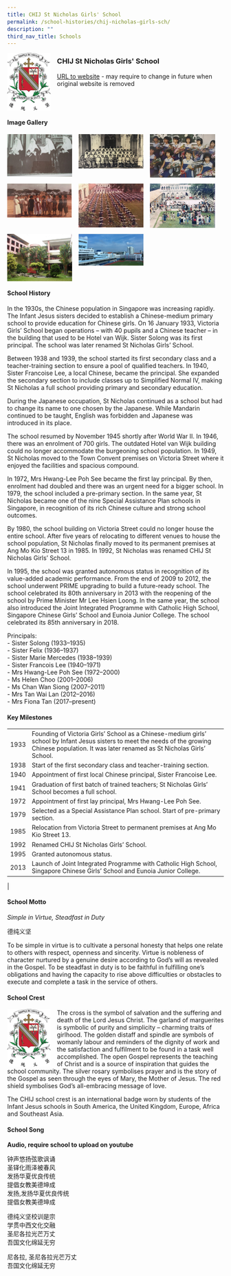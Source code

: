 ```yaml
---
title: CHIJ St Nicholas Girls' School
permalink: /school-histories/chij-nicholas-girls-sch/
description: ""
third_nav_title: Schools
---
```

<img src="/images/chijstnich1.jpg" style="width:20%;margin-right:15px;" align = "left">

### **CHIJ St Nicholas Girls' School**
[URL to website](https://chijstnicholasgirls.moe.edu.sg/) - may require to change in future when original website is removed

<br clear="left">

#### **Image Gallery**

<p><a href="https://staging.d1yxymztqoj7qn.amplifyapp.com/images/ahmadibrahimpri2.jpg">  
<img src="/images/chijstnich2.jpg" style="width:30%;margin-right:15px;" align = "left">
</a></p>

<p><a href="https://staging.d1yxymztqoj7qn.amplifyapp.com/images/ahmadibrahimpri3.jpg">  
<img src="/images/chijstnich3.jpg" style="width:30%;margin-right:15px;" align = "left">
</a></p>

<p><a href="https://staging.d1yxymztqoj7qn.amplifyapp.com/images/ahmadibrahimpri4.jpg">  
<img src="/images/chijstnich4.jpg" style="width:30%;margin-right:15px;" align = "left">
</a></p>

<br clear="left">

<p><a href="https://staging.d1yxymztqoj7qn.amplifyapp.com/images/ahmadibrahimpri2.jpg">  
<img src="/images/chijstnich5.jpg" style="width:30%;margin-right:15px;" align = "left">
</a></p>

<p><a href="https://staging.d1yxymztqoj7qn.amplifyapp.com/images/ahmadibrahimpri3.jpg">  
<img src="/images/chijstnich6.jpg" style="width:30%;margin-right:15px;" align = "left">
</a></p>

<p><a href="https://staging.d1yxymztqoj7qn.amplifyapp.com/images/ahmadibrahimpri4.jpg">  
<img src="/images/chijstnich7.jpg" style="width:30%;margin-right:15px;" align = "left">
</a></p>

<br clear="left">

<p><a href="https://staging.d1yxymztqoj7qn.amplifyapp.com/images/ahmadibrahimpri3.jpg">  
<img src="/images/chijstnich8.jpg" style="width:30%;margin-right:15px;" align = "left">
</a></p>

<p><a href="https://staging.d1yxymztqoj7qn.amplifyapp.com/images/ahmadibrahimpri4.jpg">  
<img src="/images/chijstnich9.jpg" style="width:30%;margin-right:15px;" align = "left">
</a></p>

<br clear="left">

#### **School History**
In the 1930s, the Chinese population in Singapore was increasing rapidly. The Infant Jesus sisters decided to establish a Chinese-medium primary school to provide education for Chinese girls. On 16 January 1933, Victoria Girls’ School began operations – with 40 pupils and a Chinese teacher – in the building that used to be Hotel van Wijk. Sister Solong was its first principal. The school was later renamed St Nicholas Girls’ School.

Between 1938 and 1939, the school started its first secondary class and a teacher-training section to ensure a pool of qualified teachers. In 1940, Sister Francoise Lee, a local Chinese, became the principal. She expanded the secondary section to include classes up to Simplified Normal IV, making St Nicholas a full school providing primary and secondary education.

During the Japanese occupation, St Nicholas continued as a school but had to change its name to one chosen by the Japanese. While Mandarin continued to be taught, English was forbidden and Japanese was introduced in its place.

The school resumed by November 1945 shortly after World War II. In 1946, there was an enrolment of 700 girls. The outdated Hotel van Wijk building could no longer accommodate the burgeoning school population. In 1949, St Nicholas moved to the Town Convent premises on Victoria Street where it enjoyed the facilities and spacious compound.

In 1972, Mrs Hwang-Lee Poh See became the first lay principal. By then, enrolment had doubled and there was an urgent need for a bigger school. In 1979, the school included a pre-primary section. In the same year, St Nicholas became one of the nine Special Assistance Plan schools in Singapore, in recognition of its rich Chinese culture and strong school outcomes.

By 1980, the school building on Victoria Street could no longer house the entire school. After five years of relocating to different venues to house the school population, St Nicholas finally moved to its permanent premises at Ang Mo Kio Street 13 in 1985. In 1992, St Nicholas was renamed CHIJ St Nicholas Girls’ School.

In 1995, the school was granted autonomous status in recognition of its value-added academic performance. From the end of 2009 to 2012, the school underwent PRIME upgrading to build a future-ready school. The school celebrated its 80th anniversary in 2013 with the reopening of the school by Prime Minister Mr Lee Hsien Loong. In the same year, the school also introduced the Joint Integrated Programme with Catholic High School, Singapore Chinese Girls’ School and Eunoia Junior College. The school celebrated its 85th anniversary in 2018.

Principals:<br>
\- Sister Solong (1933–1935)<br>
\- Sister Felix (1936–1937)<br>
\- Sister Marie Mercedes (1938–1939)<br>
\- Sister Francois Lee (1940–1971)<br>
\- Mrs Hwang-Lee Poh See (1972–2000)<br>
\- Ms Helen Choo (2001–2006)<br>
\- Ms Chan Wan Siong (2007–2011)<br>
\- Mrs Tan Wai Lan (2012–2016)<br>
\- Mrs Fiona Tan (2017–present)

#### **Key Milestones**

|  |  |
|:---:|---|
| 1933 | Founding of Victoria Girls’ School as a Chinese-medium girls’ school by Infant Jesus sisters to meet the needs of the growing Chinese population. It was later renamed as St Nicholas Girls’ School. |
| 1938 | Start of the first secondary class and teacher-training section. |
| 1940 | Appointment of first local Chinese principal, Sister Francoise Lee. |
| 1941 | Graduation of first batch of trained teachers; St Nicholas Girls’ School becomes a full school. |
| 1972 | Appointment of first lay principal, Mrs Hwang-Lee Poh See. |
| 1979 | Selected as a Special Assistance Plan school. Start of pre-primary section. |
| 1985 | Relocation from Victoria Street to permanent premises at Ang Mo Kio Street 13. |
| 1992 | Renamed CHIJ St Nicholas Girls’ School. |
| 1995 | Granted autonomous status. |
| 2013 | Launch of Joint Integrated Programme with Catholic High School, Singapore Chinese Girls’ School and Eunoia Junior College. |
|

#### **School Motto**
_Simple in Virtue, Steadfast in Duty_

德纯义坚

To be simple in virtue is to cultivate a personal honesty that helps one relate to others with respect, openness and sincerity. Virtue is nobleness of character nurtured by a genuine desire according to God’s will as revealed in the Gospel. To be steadfast in duty is to be faithful in fulfilling one’s obligations and having the capacity to rise above difficulties or obstacles to execute and complete a task in the service of others.

#### **School Crest**
<img src="/images/chijstnich1.jpg" style="width:20%;margin-right:15px;" align = "left">

The cross is the symbol of salvation and the suffering and death of the Lord Jesus Christ. The garland of marguerites is symbolic of purity and simplicity – charming traits of girlhood. The golden distaff and spindle are symbols of womanly labour and reminders of the dignity of work and the satisfaction and fulfilment to be found in a task well accomplished. The open Gospel represents the teaching of Christ and is a source of inspiration that guides the school community. The silver rosary symbolises prayer and is the story of the Gospel as seen through the eyes of Mary, the Mother of Jesus. The red shield symbolises God’s all-embracing message of love.

The CHIJ school crest is an international badge worn by students of the Infant Jesus schools in South America, the United Kingdom, Europe, Africa and Southeast Asia.

#### **School Song**
**Audio, require school to upload on youtube**

钟声悠扬弦歌讽诵<br>
圣铎化雨泽被春风<br>
发扬华夏优良传统<br>
提倡女教美德坤成<br>
发扬,发扬华夏优良传统<br>
提倡女教美德坤成

德纯义坚校训是宗<br>
学贯中西文化交融<br>
圣尼各拉光芒万丈<br>
吾国文化绵延无穷

尼各拉, 圣尼各拉光芒万丈<br>
吾国文化绵延无穷